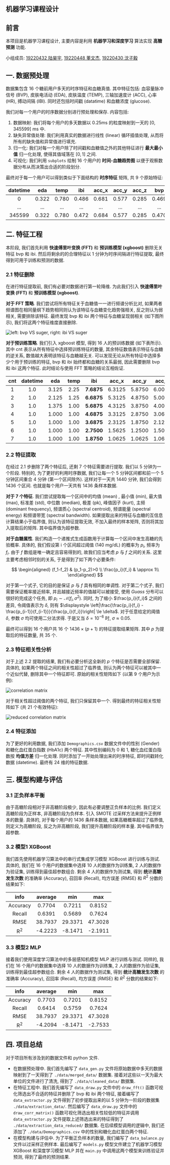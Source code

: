 ## 机器学习课程设计

## 前言

本项目是机器学习课程设计, 主要内容是利用 **机器学习和深度学习** 算法实现 **高糖预测** 功能.

小组成员: [19220432 陆昊宇](https://github.com/Mr-LUHAOYU), [19220448 董文杰](https://github.com/Explorer-Dong), [19220430 沈子毅](https://github.com/saddcas)

## 一. 数据预处理

数据集包含 16 个糖前用户多天的时序特征和血糖真值. 其中特征包括: 血容量脉冲信号 (BVP), 皮肤电活动 (EDA), 皮肤温度 (TEMP), 三轴加速度计 (ACC), 心率 (HR), 搏动间隔 (IBI). 同时还包括时间戳 (datatime) 和血糖浓度 (glucose).

我们对每一个用户的时序数据分别进行预处理和保存. 内容包括:

1. 数据映射: 我们将每个用户的多天数据以 0.25ms 的粒度映射到一天的 $[0, 345599]$ ms 中.
2. 缺失异常值处理: 我们利用真实的数据进行线性 (linear) 循环插值处理, 从而将所有的缺失值和异常值进行填充.
3. 归一化: 我们对每一个用户除了时间戳和血糖值之外的其他特征进行 **最大最小值** 归一化处理, 使得其值域落在 $[0, 1]$ 之间.
4. 可视化: 我们利用 `subplots` 绘制 16 个用户的 **时间-血糖趋势图** 以便于观察数据分布从而决策出合适的阶段划分.

最终对于每一个用户可以得到类似于下面结构的 **时序特征** 矩阵, 共 9 个原始特征:


| datetime |  eda  | temp |  ibi  | acc_x | acc_y | acc_z |  bvp  |  hr  |
| :------: | :---: | :---: | :---: | :---: | :---: | :---: | :---: | :---: |
|    0    | 0.322 | 0.780 | 0.486 | 0.681 | 0.577 | 0.285 | 0.469 | 0.342 |
|   ...   |  ...  |  ...  |  ...  |  ...  |  ...  |  ...  |  ...  |  ...  |
|  345599  | 0.322 | 0.780 | 0.472 | 0.684 | 0.577 | 0.285 | 0.470 | 0.343 |

## 二. 特征工程

本阶段, 我们首先利用 **快速傅里叶变换 (FFT)** 和 **预训练模型 (xgboost)** 删除无关特征 bvp 和 ibi.  然后将剩余的的合理特征以 $1$ 分钟为时序间隔进行特征提取, 最终得到可用于训练和预测的数据.

### 2.1 特征删除

在进行特征提取前, 我们有必要对数据进行第一轮降维. 为此我们引入 **快速傅里叶变换 (FFT)** 和 **预训练模型 (xgboost)**.

**对于 FFT 策略**. 我们尝试将所有特征关于血糖值一一进行频谱分析比对, 如果两者频谱图在相同量纲下趋势相同则认为该特征与血糖变化趋势强相关, 反之则认为弱相关, 需要排除该特征. 最终发现 bvp 和 ibi 两个特征与血糖呈现弱相关 (如下图所示), 我们将这两个特征维度直接删除.

![left: bvp VS suger, right: ibi VS suger](./Output/FrequencySpectrum-Glucose-BVP-IBI.png)

**对于预训练策略**. 我们引入 xgboost 模型, 得到 16 人的预训练数据 (如下表所示). 其中 $\text{cnt}$ 表示从所有特征中选择预训练特征的数量, 其余特征数值表示特征与血糖的逆关系, 数值越大表明该特征与血糖越无关. 可以发现无论从所有特征中选择多少个用于预训练的特征, bvp 和 ibi 始终都和血糖的关系最弱, 因此需要删除 bvp 和 ibi 这两个特征. 此时结论与使用 FFT 策略的结论互相佐证.


| cnt | datetime |  eda  | temp |    ibi    | acc\_x | acc\_y | acc\_z |    bvp    |   hr   |
| :-: | :------: | :---: | :--: | :--------: | :----: | :----: | :----: | :--------: | :----: |
|  1  |   1.0   | 3.125 | 2.25 | **7.6875** | 6.3125 | 5.8750 | 6.0000 | **8.9375** | 3.8125 |
|  2  |   1.0   | 2.125 | 1.25 | **6.6875** | 5.3125 | 4.8750 | 5.0000 | **7.9375** | 2.8125 |
|  3  |   1.0   | 1.375 | 1.00 | **5.6875** | 4.3125 | 3.8750 | 4.0000 | **6.9375** | 1.8125 |
|  4  |   1.0   | 1.000 | 1.00 | **4.6875** | 3.3125 | 2.8750 | 3.0625 | **5.9375** | 1.1250 |
|  5  |   1.0   | 1.000 | 1.00 | **3.6875** | 2.3125 | 1.8750 | 2.1250 | **4.9375** | 1.0625 |
|  6  |   1.0   | 1.000 | 1.00 | **2.7500** | 1.5625 | 1.2500 | 1.5000 | **3.9375** | 1.0000 |
|  7  |   1.0   | 1.000 | 1.00 | **1.8750** | 1.0625 | 1.0625 | 1.0625 | **2.9375** | 1.0000 |

### 2.2 特征提取

在经过 2.1 步删除了两个特征后, 还剩 7 个特征需要进行提取. 我们以 5 分钟为一个阶段. 特别的, 为了更好的利用时序数据, 我们让每一个 5 分钟区间都和前一个 5 分钟区间重合 4 分钟 (第一个区间除外). 这样对于一天共 1440 分钟, 我们会得到 1436 个区间. 也就是每个用户一天共有 1436 条样本数据.

**对于 7 个特征**. 我们尝试提取每一个区间中的均值 (mean) , 最小值 (min), 最大值 (max), 标准差 (std), 中位数 (median), 极差 (pk), 峰值因子 (kurt), 主频 (dominant frequency), 频谱质心 (spectral centroid), 频谱能量 (spectral energy) 和频谱带宽 (spectral bandwidth). 如果提取出来的特征与血糖的互信息计算结果小于临界值, 则认为该特征提取无效, 不加入最终的样本矩阵, 否则将其加入提取后的矩阵. 其中临界值为超参数.

**对于血糖属性**. 我们构造一个递推式生成函数用于计算每一个区间中发生高糖的先验概率. 具体的, 我们假设第 i 个区间超过阈值 (140 mg/dL) 的概率为 $p_i$, 频率为 $f_i$. 由于 $f$ 数组是唯一确定且容易得到的, 故我们应当考虑 $p$ 与 $f$ 之间的关系. 这里主要考虑相邻时刻的关系, 于是得到了如下两个必要条件:

$$
\begin{aligned}
(f_1-f_2) & (p_1-p_2)>0 \\
\frac{p_i}{f_i} & \approx 1\\
\end{aligned}
$$

对于第一个式子, 它的目的是保证 $p$ 与 $f$ 具有相同的单调性. 对于第二个式子, 我们需要保证概率接近频率, 并且越接近频率的值越可以被接受, 使用 $Guass$ 分布可以很好的完成这个任务, 即 $p_i \sim \mathcal{N}(f_i,\sigma^2)$. 同时, 为了缩小 $\frac{p_i}{f_i}$ 之间的差异, 令阈值表示为 $\delta$, 则有 $\displaystyle \left|\frac{\frac{p_i}{f_i} - \frac{p_{i-1}}{f_{i-1}}}{\frac{p_i}{f_i}}\right| \le \delta$. 对于任意给定的阈值 $\delta$, 参数 $\sigma$ 均可使用二分法求得. 于是又当 $\delta = 10^{-6}$ 时, $\sigma \approx 0.05$.

最终可以得到 16 个用户共 16 个 $1436 \times (p+1)$ 的特征提取结果矩阵. 其中 $p$ 为提取后的特征数量, 共 35 个.

### 2.3 特征相关性分析

对于上述 2.2 提取的结果, 我们有必要分析这全新的 $p$ 个特征是否需要全部保留. 具体的, 如果两个特征之间的相关性超过了临界值, 则认为两个特征可以被其中一个近似代替, 删除其中一个特征即可. 原始的相关性矩阵如下 (以第 9 个用户为示例):

![correlation matrix](./Output/correlation_matrix_009.png)

对于相关性超过阈值的两个特征, 我们只保留其中一个. 得到最终的特征相关性矩阵如下 (共 21 个有效特征):

![reduced correlation matrix](./Output/reduced_correlation_matrix_009.png)

### 2.4 特征添加

为了更好的利用数据, 我们添加 `Demographics.csv` 数据文件中的性别 (Gender) 和糖化血红蛋白指数 (HbA1c) 两个特征. 其中性别编码为 0 和 1, 糖化血红蛋白指数按 **均值方差** 归一化处理. 同时添加了一开始处理出来的时序特征, 即时间戳转化数据 (datetime). 最终有 24 维的特征数据.

## 三. 模型构建与评估

### 3.1 正负样本平衡

由于高糖阶段相对于非高糖阶段极少, 因此有必要调整正负样本的比例. 我们定义高糖阶段为正样本, 非高糖阶段为负样本. 引入 $\text{SMOTE}$ 过采样方法来提升正例样本的数量. 具体的, 对于每个用户的 1436 条样本数据, 如果高糖概率超过了临界值, 则定义为高糖阶段, 反之为非高糖阶段, 我们提升高糖阶段的样本量. 其中临界值为超参数.

### 3.2 模型1 XGBoost

我们首先使用机器学习算法中的串行式集成学习模型 XGBoost 进行训练与测试. 具体的, 我们在 $16$ 个用户的数据集中选择 $10$ 人的数据作为训练集, $2$ 人的数据作为验证集, 训练得到最佳超参数组合. 剩余 $4$ 人的数据作为测试集, 得到 **统计高糖发生次数** 的准确率 (Accuracy), 召回率 (Recall), 均方误差 (RMSE) 和 $R^2$ 分数的结果如下:


|   info   | average |  min  |  max  |
| :------: | :-----: | :----: | :----: |
| $\text{Accuracy}$ | 0.7704 | 0.7211 | 0.8152 |
|  $\text{Recall}$  | 0.6391 | 0.5689 | 0.7624 |
| $\text{RMSE}$ | 38.7937 | 29.3371 | 47.3028 |
| $\text{R}^2$ | -4.2223 | -8.1471 | -2.1911 |

### 3.3 模型2 MLP

接着我们使用深度学习算法中的多层感知机模型 MLP 进行训练与测试. 同样的, 我们在 $16$ 个用户的数据集中选择 $10$ 人的数据作为训练集, $2$ 人的数据作为验证集, 训练得到最佳超参数组合. 剩余 $4$ 人的数据作为测试集, 得到 **统计高糖发生次数** 的准确率 (Accuracy), 召回率 (Recall), 均方误差 (RMSE) 和 $R^2$ 分数的结果如下:


|   info   | average |  min  |  max  |
| :------: | :-----: | :----: | :----: |
| $\text{Accuracy}$ | 0.7703 | 0.7201 | 0.8152 |
|  $\text{Recall}$  | 0.6414 | 0.5759 | 0.7624 |
| $\text{RMSE}$ | 38.7937 | 29.3371 | 47.3028 |
| $\text{R}^2$ | -4.2094 | -8.1471 | -2.7533 |

## 四. 项目总结

对于项目所有涉及到的数据文件和 python 文件.

- 在数据预处理中. 我们首先编写了 `data_gen.py` 文件将原始数据中多天的数据映射到了一天得到了 `./data/merged_data/` 数据集. 接着对这些以一天为最大单位的文件进行了清洗, 得到了 `./data/cleaned_data/` 数据集.
- 在特征工程中. 我们首先编写了 `data_draw.py` 文件中的 `draw_fft()` 函数可视化筛选出不合适的特征并删除了 bvp 和 ibi 两个特征, 接着编写了 `data_extractor.py` 文件得到了初步提取出来的以 5 分钟为一阶段的数据集 `./data/extraction_data/`. 然后编写了 `data_draw.py` 文件中的 `draw_corr_matrix()` 函数可视化筛选出相关性较低的特征并调用 `data_extractor.py` 文件提取上述筛选出来的特征得到了 `./data/extraction_data_reduced/` 数据集. 在后续模型调用的逻辑中, 我们还添加了 `./data/Demographics.csv` 中的性别和糖化血红蛋白两个特征.
- 在模型构建与评估中. 为了平衡正负样本的数量, 我们编写了 `data_balance.py` 文件以过采样正例样本. 最后编写了 `models.py` 模型文件建立了机器学习模型 XGBoost 和深度学习模型 MLP 并在 `main.py` 中调用这两个模型来训练验证并预测, 得到了最终的预测结果.
